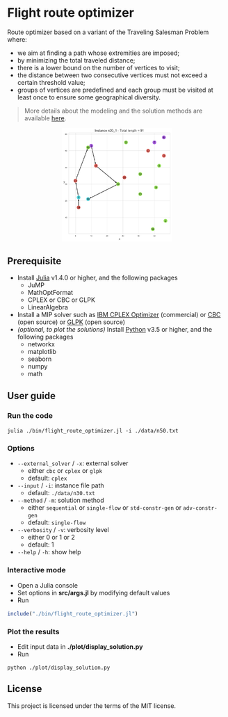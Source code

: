 # Flight route optimizer

Route optimizer based on a variant of the Traveling Salesman Problem where:
- we aim at finding a path whose extremities are imposed;
- by minimizing the total traveled distance;
- there is a lower bound on the number of vertices to visit;
- the distance between two consecutive vertices must not exceed a certain threshold value;
- groups of vertices are predefined and each group must be visited at least once to ensure some geographical diversity.

> More details about the modeling and the solution methods are available [here](https://antcrepin.github.io/posts/flight-route-optimizer).

<p align="center">
  <img src="./plot/n20_1_cost=91.png" width="50%">
</p>
 
## Prerequisite

- Install [Julia](https://julialang.org/downloads/) v1.4.0 or higher, and the following packages
  - JuMP
  - MathOptFormat
  - CPLEX or CBC or GLPK
  - LinearAlgebra
- Install a MIP solver such as [IBM CPLEX Optimizer](https://www.ibm.com/analytics/cplex-optimizer) (commercial) or [CBC](https://projects.coin-or.org/Cbc) (open source) or [GLPK](https://www.gnu.org/software/glpk/) (open source)
- *(optional, to plot the solutions)* Install [Python](https://www.python.org/downloads/) v3.5 or higher, and the following packages
  - networkx
  - matplotlib
  - seaborn
  - numpy
  - math

## User guide

### Run the code

```
julia ./bin/flight_route_optimizer.jl -i ./data/n50.txt
```

### Options

- ```--external_solver``` / ```-x```: external solver
  - either ```cbc``` or ```cplex``` or ```glpk```
  - default: ```cplex```
- ```--input``` / ```-i```: instance file path
  - default: ```./data/n30.txt```
- ```--method``` / ```-m```: solution method
  - either ```sequential``` or ```single-flow``` or ```std-constr-gen``` or ```adv-constr-gen```
  - default: ```single-flow```
- ```--verbosity``` / ```-v```: verbosity level
  - either 0 or 1 or 2
  - default: 1
- ```--help``` / ```-h```: show help

### Interactive mode

- Open a Julia console
- Set options in **src/args.jl** by modifying default values
- Run
```julia
include("./bin/flight_route_optimizer.jl")
```

### Plot the results

- Edit input data in **./plot/display_solution.py**
- Run
```
python ./plot/display_solution.py
```

## License

This project is licensed under the terms of the MIT license.
